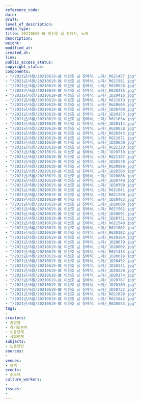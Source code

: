 ```yaml
---
reference_code: 
date: 
draft: 
level_of_description: 
media_type: 
title: 20210619-故 이선호 님 장례식, 노제
description: 
weight: 
modified_at: 
created_at: 
link: 
public_access_status: 
copyright_status: 
components:
- "/2021년/6월/20210619-故 이선호 님 장례식, 노제/_R621457.jpg"
- "/2021년/6월/20210619-故 이선호 님 장례식, 노제/_R621581.jpg"
- "/2021년/6월/20210619-故 이선호 님 장례식, 노제/_R620928.jpg"
- "/2021년/6월/20210619-故 이선호 님 장례식, 노제/_R620455.jpg"
- "/2021년/6월/20210619-故 이선호 님 장례식, 노제/_1D20416.jpg"
- "/2021년/6월/20210619-故 이선호 님 장례식, 노제/_R621079.jpg"
- "/2021년/6월/20210619-故 이선호 님 장례식, 노제/_R620604.jpg"
- "/2021년/6월/20210619-故 이선호 님 장례식, 노제/_1D20768.jpg"
- "/2021년/6월/20210619-故 이선호 님 장례식, 노제/_1D20153.jpg"
- "/2021년/6월/20210619-故 이선호 님 장례식, 노제/_R621634.jpg"
- "/2021년/6월/20210619-故 이선호 님 장례식, 노제/_1D20114.jpg"
- "/2021년/6월/20210619-故 이선호 님 장례식, 노제/_R620038.jpg"
- "/2021년/6월/20210619-故 이선호 님 장례식, 노제/_R620343.jpg"
- "/2021년/6월/20210619-故 이선호 님 장례식, 노제/_R621671.jpg"
- "/2021년/6월/20210619-故 이선호 님 장례식, 노제/_1D20630.jpg"
- "/2021년/6월/20210619-故 이선호 님 장례식, 노제/_R621320.jpg"
- "/2021년/6월/20210619-故 이선호 님 장례식, 노제/_1D20710.jpg"
- "/2021년/6월/20210619-故 이선호 님 장례식, 노제/_R621397.jpg"
- "/2021년/6월/20210619-故 이선호 님 장례식, 노제/_1D20278.jpg"
- "/2021년/6월/20210619-故 이선호 님 장례식, 노제/_R620089.jpg"
- "/2021년/6월/20210619-故 이선호 님 장례식, 노제/_1D20366.jpg"
- "/2021년/6월/20210619-故 이선호 님 장례식, 노제/_1D20086.jpg"
- "/2021년/6월/20210619-故 이선호 님 장례식, 노제/_1D20748.jpg"
- "/2021년/6월/20210619-故 이선호 님 장례식, 노제/_1D20398.jpg"
- "/2021년/6월/20210619-故 이선호 님 장례식, 노제/_R621041.jpg"
- "/2021년/6월/20210619-故 이선호 님 장례식, 노제/_R621250.jpg"
- "/2021년/6월/20210619-故 이선호 님 장례식, 노제/_1D20463.jpg"
- "/2021년/6월/20210619-故 이선호 님 장례식, 노제/_1D20080.jpg"
- "/2021년/6월/20210619-故 이선호 님 장례식, 노제/_R621562.jpg"
- "/2021년/6월/20210619-故 이선호 님 장례식, 노제/_1D20091.jpg"
- "/2021년/6월/20210619-故 이선호 님 장례식, 노제/_1D20731.jpg"
- "/2021년/6월/20210619-故 이선호 님 장례식, 노제/_R621540.jpg"
- "/2021년/6월/20210619-故 이선호 님 장례식, 노제/_R621662.jpg"
- "/2021년/6월/20210619-故 이선호 님 장례식, 노제/_R620182.jpg"
- "/2021년/6월/20210619-故 이선호 님 장례식, 노제/_R620264.jpg"
- "/2021년/6월/20210619-故 이선호 님 장례식, 노제/_1D20679.jpg"
- "/2021년/6월/20210619-故 이선호 님 장례식, 노제/_1D20002.jpg"
- "/2021년/6월/20210619-故 이선호 님 장례식, 노제/_R621413.jpg"
- "/2021년/6월/20210619-故 이선호 님 장례식, 노제/_1D20619.jpg"
- "/2021년/6월/20210619-故 이선호 님 장례식, 노제/_1D20452.jpg"
- "/2021년/6월/20210619-故 이선호 님 장례식, 노제/_1D20341.jpg"
- "/2021년/6월/20210619-故 이선호 님 장례식, 노제/_1D20228.jpg"
- "/2021년/6월/20210619-故 이선호 님 장례식, 노제/_1D20174.jpg"
- "/2021년/6월/20210619-故 이선호 님 장례식, 노제/_1D20767.jpg"
- "/2021년/6월/20210619-故 이선호 님 장례식, 노제/_1D20189.jpg"
- "/2021년/6월/20210619-故 이선호 님 장례식, 노제/_1D20722.jpg"
- "/2021년/6월/20210619-故 이선호 님 장례식, 노제/_R621020.jpg"
- "/2021년/6월/20210619-故 이선호 님 장례식, 노제/_R621642.jpg"
- "/2021년/6월/20210619-故 이선호 님 장례식, 노제/_R620553.jpg"
tags:
- 
creators:
- 총연맹
- 경기도본부
- 노동단체
- 사회단체
subjects:
- 노동안전
sources:
- 
venues:
- 평택
events:
- 추모제
culture_workers:
- 
issues:
- 
---
```

